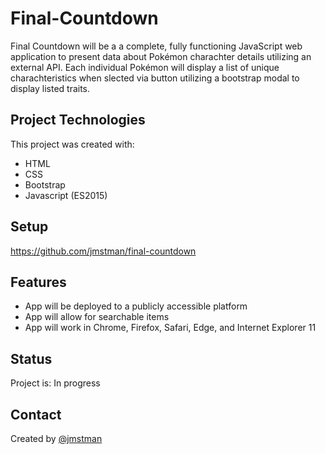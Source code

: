 # Final-Countdown
Final Countdown will be a a complete, fully functioning JavaScript web
application to present data about Pokémon charachter details utilizing an external API. Each individual Pokémon will display a list of unique charachteristics when slected via button utilizing a bootstrap modal to display listed traits. 

## Project Technologies
This project was created with:

* HTML
* CSS
* Bootstrap
* Javascript (ES2015)

## Setup

https://github.com/jmstman/final-countdown

## Features

* App will be deployed to a publicly accessible platform
* App will allow for searchable items
* App will work in Chrome, Firefox, Safari, Edge, and Internet Explorer 11

## Status

Project is: In progress

## Contact

Created by [@jmstman](https://github.com/jmstman/final-countdown)



